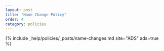 ```yaml
---
layout: post
title: "Name Change Policy"
order: 4
category: policies
---
```


{% include _help/policies/_posts/name-changes.md site="ADS" ads=true %}
